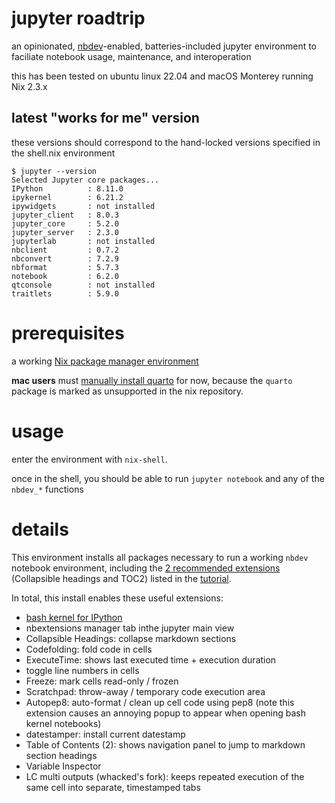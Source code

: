 # jupyter roadtrip

an opinionated, [nbdev](https://nbdev.fast.ai/)-enabled, batteries-included jupyter environment to faciliate notebook usage, maintenance, and interoperation

this has been tested on ubuntu linux 22.04 and macOS Monterey running Nix 2.3.x

## latest "works for me" version

these versions should correspond to the hand-locked versions specified in the shell.nix environment

```
$ jupyter --version
Selected Jupyter core packages...
IPython          : 8.11.0
ipykernel        : 6.21.2
ipywidgets       : not installed
jupyter_client   : 8.0.3
jupyter_core     : 5.2.0
jupyter_server   : 2.3.0
jupyterlab       : not installed
nbclient         : 0.7.2
nbconvert        : 7.2.9
nbformat         : 5.7.3
notebook         : 6.2.0
qtconsole        : not installed
traitlets        : 5.9.0
```

# prerequisites

a working [Nix package manager environment](https://nixos.org/download.html)

**mac users** must [manually install quarto](https://quarto.org/docs/get-started/) for now, because the `quarto` package is marked as unsupported in the nix repository.

# usage

enter the environment with `nix-shell`.

once in the shell, you should be able to run `jupyter notebook` and any of the `nbdev_*` functions

# details

This environment installs all packages necessary to run a working `nbdev` notebook environment, including the [2 recommended extensions](https://nbdev.fast.ai/tutorials/tutorial.html#install-collapsible-headings-and-toc2) (Collapsible headings and TOC2) listed in the [tutorial](https://nbdev.fast.ai/tutorials/tutorial.html).

In total, this install enables these useful extensions:

- [bash kernel for IPython](https://github.com/takluyver/bash_kernel)
- nbextensions manager tab inthe jupyter main view
- Collapsible Headings: collapse markdown sections
- Codefolding: fold code in cells
- ExecuteTime: shows last executed time + execution duration
- toggle line numbers in cells
- Freeze: mark cells read-only / frozen
- Scratchpad: throw-away / temporary code execution area
- Autopep8: auto-format / clean up cell code using pep8 (note this extension causes an annoying popup to appear when opening bash kernel notebooks)
- datestamper: install current datestamp
- Table of Contents (2): shows navigation panel to jump to markdown section headings
- Variable Inspector
- LC multi outputs (whacked's fork): keeps repeated execution of the same cell into separate, timestamped tabs

